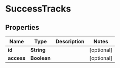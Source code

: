 

# SuccessTracks


## Properties

| Name | Type | Description | Notes |
|------------ | ------------- | ------------- | -------------|
|**id** | **String** |  |  [optional] |
|**access** | **Boolean** |  |  [optional] |



